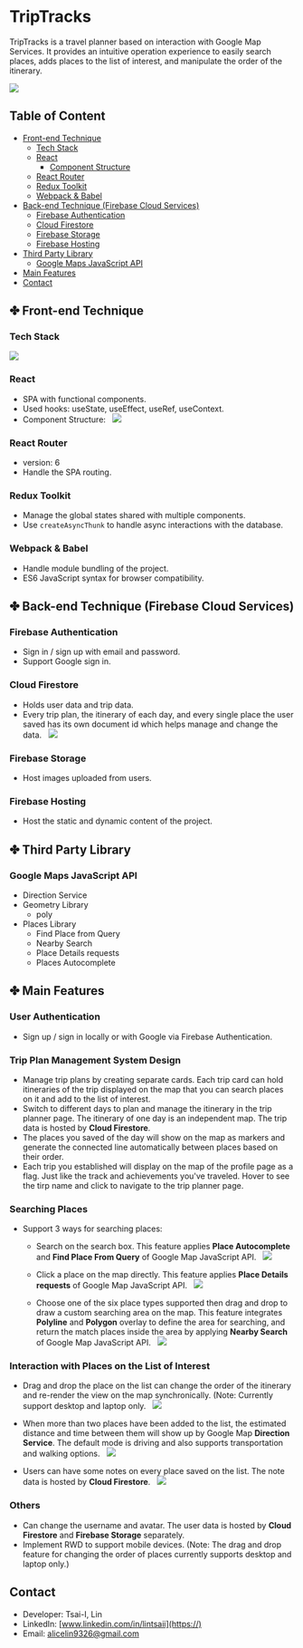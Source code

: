 # TripTracks

TripTracks is a travel planner based on interaction with Google Map Services. It provides an intuitive operation experience to easily search places, adds places to the list of interest, and manipulate the order of the itinerary.

![](https://i.imgur.com/zeADE9o.png)


## Table of Content

* [Front-end Technique](#frontend)
    * [Tech Stack](#tech-stack)
    * [React](#react)
        * [Component Structure](#component-structure)
    * [React Router](#react-router)
    * [Redux Toolkit](#redux)
    * [Webpack & Babel](#webpack&babel)
* [Back-end Technique (Firebase Cloud Services)](#backend)
    * [Firebase Authentication](#auth)
    * [Cloud Firestore](#firestore)
    * [Firebase Storage](#storage)
    * [Firebase Hosting](#hosting)
* [Third Party Library](#third-party)
    * [Google Maps JavaScript API](#google-map)
* [Main Features](#main-features)
* [Contact](#contact)


## <a name="#frontend">✤ Front-end Technique</a>

### <a name="#tech-stack">Tech Stack</a>
![](https://i.imgur.com/v2lATQ2.png)

### <a name="#react">React</a>
* SPA with functional components.
* Used hooks: useState, useEffect, useRef, useContext.
* <a name="#component-structure">Component Structure</a>:
&nbsp;
 ![](https://i.imgur.com/b9OP6jK.png)

### <a name="#react-router">React Router</a>
* version: 6
* Handle the SPA routing.

### <a name="#redux">Redux Toolkit</a>
* Manage the global states shared with multiple components.
* Use `createAsyncThunk` to handle async interactions with the database.

### <a name="#webpack&babel">Webpack & Babel</a>
* Handle module bundling of the project.
* ES6 JavaScript syntax for browser compatibility.


## <a name="#backend">✤ Back-end Technique (Firebase Cloud Services)</a>
### <a name="#auth">Firebase Authentication</a>
* Sign in / sign up with email and password.
* Support Google sign in.

### <a name="#firestore">Cloud Firestore</a>
* Holds user data and trip data.
* Every trip plan, the itinerary of each day, and every single place the user saved has its own document id which helps manage and change the data.
&nbsp;
 ![](https://i.imgur.com/3A3nQ2i.png)

### <a name="#storage">Firebase Storage</a>
* Host images uploaded from users.

### <a name="#hosting">Firebase Hosting</a>
* Host the static and dynamic content of the project.


## <a name="#third-party">✤ Third Party Library</a>

### <a name="#google-map">Google Maps JavaScript API</a>
* Direction Service
* Geometry Library
    * poly
* Places Library
    * Find Place from Query
    * Nearby Search
    * Place Details requests
    * Places Autocomplete

## <a name="#main-features">✤ Main Features</a>
### User Authentication
* Sign up / sign in locally or with Google via Firebase Authentication.

### Trip Plan Management System Design
* Manage trip plans by creating separate cards. Each trip card can hold itineraries of the trip displayed on the map that you can search places on it and add to the list of interest.
* Switch to different days to plan and manage the itinerary in the trip planner page. The itinerary of one day is an independent map. The trip data is hosted by **Cloud Firestore**.
* The places you saved of the day will show on the map as markers and generate the connected line automatically between places based on their order.
* Each trip you established will display on the map of the profile page as a flag. Just like the track and achievements you've traveled. Hover to see the tirp name and click to navigate to the trip planner page.

### Searching Places
* Support 3 ways for searching places:
    * Search on the search box. This feature applies **Place Autocomplete** and **Find Place From Query** of Google Map JavaScript API.
    &nbsp;
     ![](https://i.imgur.com/WBKYreL.gif)
     
    * Click a place on the map directly. This feature applies **Place Details requests** of Google Map JavaScript API.
    &nbsp;
     ![](https://i.imgur.com/WBKYreL.gif)
     
    * Choose one of the six place types supported then drag and drop to draw a custom searching area on the map. This feature integrates **Polyline** and **Polygon** overlay to define the area for searching, and return the match places inside the area by applying **Nearby Search** of Google Map JavaScript API.
    &nbsp;
     ![](https://i.imgur.com/NxrECBj.gif)

### Interaction with Places on the List of Interest
* Drag and drop the place on the list can change the order of the itinerary and re-render the view on the map synchronically. (Note: Currently support desktop and laptop only.
&nbsp;
![](https://i.imgur.com/AGQSFC2.gif)

* When more than two places have been added to the list, the estimated distance and time between them will show up by Google Map **Direction Service**. The default mode is driving and also supports transportation and walking options.
&nbsp;
 ![](https://i.imgur.com/GtfLr0t.gif)

* Users can have some notes on every place saved on the list. The note data is hosted by **Cloud Firestore**.
&nbsp;
 ![](https://i.imgur.com/At8mKhr.gif)

### Others
* Can change the username and avatar. The user data is hosted by **Cloud Firestore** and **Firebase Storage** separately.
* Implement RWD to support mobile devices. (Note: The drag and drop feature for changing the order of places currently supports desktop and laptop only.)

## <a name="#contact">Contact</a>

* Developer: Tsai-I, Lin
* LinkedIn: [www.linkedin.com/in/lintsaii](https://)
* Email: alicelin9326@gmail.com
